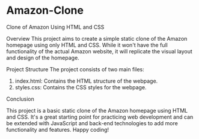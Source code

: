 # Amazon-Clone

Clone of Amazon Using HTML and CSS


Overview
This project aims to create a simple static clone of the Amazon homepage using only HTML and CSS. While it won't have the full functionality of the actual Amazon website, it will replicate the visual layout and design of the homepage.


Project Structure
The project consists of two main files:

1. index.html: Contains the HTML structure of the webpage.
2. styles.css: Contains the CSS styles for the webpage.

Conclusion

This project is a basic static clone of the Amazon homepage using HTML and CSS. It's a great starting point for practicing web development and can be extended with JavaScript and back-end technologies to add more functionality and features. Happy coding!





